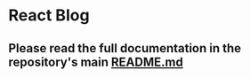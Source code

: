 # React Blog

## Please read the full documentation in the repository's main [README.md][cb62258b]

  [cb62258b]: ../README.md "README"
